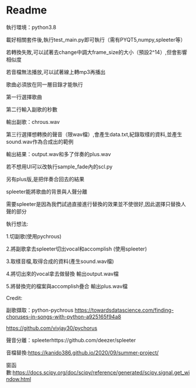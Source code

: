 # Readme

執行環境：python3.8

載好相關套件後,執行test_main.py即可執行（需有PYQT5,numpy,spleeter等）

若轉換失敗,可以試著去change中調大frame_size的大小（預設2^14）,但會影響相似度

若音檔無法播放,可以試著線上轉mp3再播出

歌曲必須放在同一層目錄才能執行

第一行選擇歌曲

第二行輸入副歌的秒數

輸出副歌：chrous.wav

第三行選擇想轉換的聲音（限wav檔）,會產生data.txt,紀錄取樣的資料,並產生sound.wav作為合成出的範例

輸出結果：output.wav和多了伴奏的plus.wav

若不想用UI可以改執行sample_fade內的scl.py

另有plus版,是把伴奏合回去的結果

spleeter能將歌曲的背景與人聲分離

需要spleeter是因為我們試過直接進行替換的效果並不使很好,因此選擇只替換人聲的部分

執行想法:

1.切副歌(使用pychrous) 

2.將副歌拿去spleeter切出vocal和accomplish (使用spleeter)

3.取樣音檔,取得合成的資料(產生sound.wav檔)

4.將切出來的vocal拿去做替換 輸出output.wav檔

5.將替換完的檔案與accomplish疊合 輸出plus.wav檔



Credit:

副歌擷取：python-pychrous https://towardsdatascience.com/finding-choruses-in-songs-with-python-a925165f94a8

https://github.com/vivjay30/pychorus

聲音分離：spleeterhttps://github.com/deezer/spleeter

音檔替換:https://kanido386.github.io/2020/09/summer-project/

窗函數:https://docs.scipy.org/doc/scipy/reference/generated/scipy.signal.get_window.html